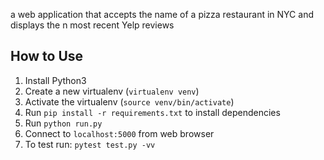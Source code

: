 a web application that accepts the name of a pizza restaurant in NYC and displays the n most recent Yelp reviews

## How to Use
1. Install Python3
2. Create a new virtualenv (```virtualenv venv```)
3. Activate the virtualenv (```source venv/bin/activate```)
4. Run ```pip install -r requirements.txt``` to install dependencies
5. Run ```python run.py```
6. Connect to ```localhost:5000``` from web browser
7. To test run: ```pytest test.py -vv```